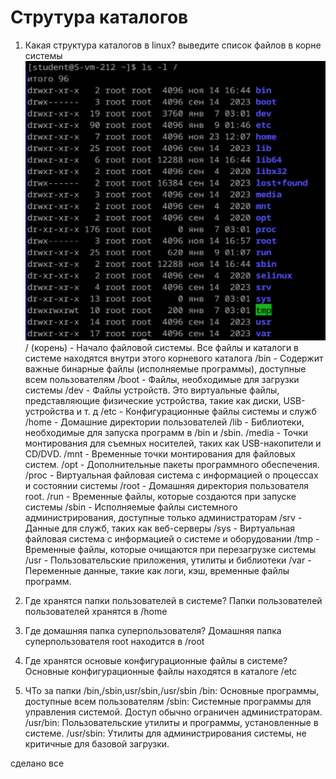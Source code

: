 # Струтура каталогов

1) Какая структура каталогов в linux? выведите список файлов в корне системы
![alt text](image.png)
/ (корень) - Начало файловой системы. Все файлы и каталоги в системе находятся внутри этого корневого каталога
/bin - Содержит важные бинарные файлы (исполняемые программы), доступные всем пользователям
/boot - Файлы, необходимые для загрузки системы 
/dev - Файлы устройств. Это виртуальные файлы, представляющие физические устройства, такие как диски, USB-устройства и т. д
/etc - Конфигурационные файлы системы и служб
/home - Домашние директории пользователей
/lib - Библиотеки, необходимые для запуска программ в /bin и /sbin.
/media - Точки монтирования для съемных носителей, таких как USB-накопители и CD/DVD.
/mnt - Временные точки монтирования для файловых систем.
/opt - Дополнительные пакеты программного обеспечения.
/proc - Виртуальная файловая система с информацией о процессах и состоянии системы
 /root - Домашняя директория пользователя root.
 /run - Временные файлы, которые создаются при запуске системы 
 /sbin - Исполняемые файлы системного администрирования, доступные только администраторам 
 /srv - Данные для служб, таких как веб-серверы
 /sys - Виртуальная файловая система с информацией о системе и оборудовании
 /tmp - Временные файлы, которые очищаются при перезагрузке системы
 /usr - Пользовательские приложения, утилиты и библиотеки
 /var - Переменные данные, такие как логи, кэш, временные файлы программ.
2) Где хранятся папки пользователей в системе?
    Папки пользователей пользователей хранятся в /home

3) Где домашняя папка суперпользователя?
    Домашняя папка суперпользователя root находится в /root

4) Где хранятся основые конфигурационные файлы в системе?
    Основные конфигурационные файлы находятся в каталоге /etc

5) ЧТо за папки /bin,/sbin,usr/sbin,/usr/sbin
    /bin: Основные программы, доступные всем пользователям
    /sbin: Системные программы для управления системой. Доступ обычно ограничен администраторам.
    /usr/bin: Пользовательские утилиты и программы, установленные в системе.
    /usr/sbin: Утилиты для администрирования системы, не критичные для базовой загрузки.

сделано все